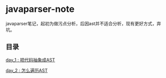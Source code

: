 # javaparser-note

javaparser笔记，起初为做污点分析，后因ast并不适合分析，现有更好方式，弃坑。

## 目录
[day_1 : 把代码抽象成AST](./day_1.md)

[day_2 : 怎么遍历AST](./day_2.md)

